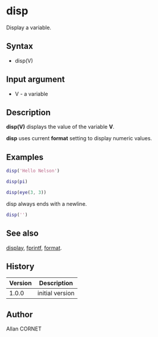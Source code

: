 # disp

Display a variable.

## Syntax

- disp(V)

## Input argument

- V - a variable

## Description

  <p><b>disp(V)</b> displays the value of the variable <b>V</b>.</p>
  <p><b>disp</b> uses current <b>format</b> setting to display numeric values.</p>

## Examples

```matlab
disp('Hello Nelson')
```

```matlab
disp(pi)
```

```matlab
disp(eye(3, 3))
```

disp always ends with a newline.

```matlab
disp('')
```

## See also

[display](display.md), [fprintf](../stream_manager/fprintf.md), [format](format.md).

## History

| Version | Description     |
| ------- | --------------- |
| 1.0.0   | initial version |

## Author

Allan CORNET
